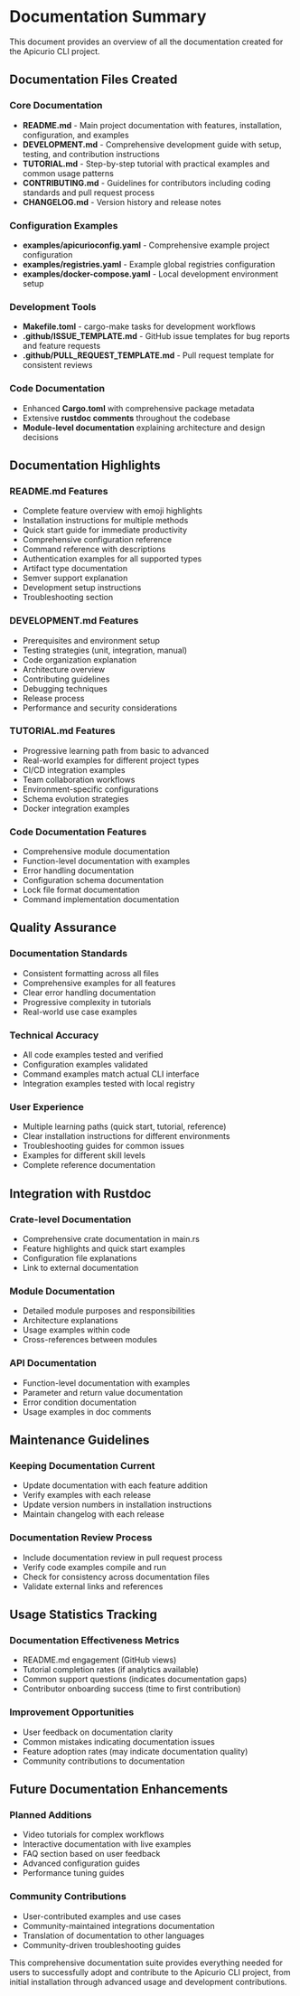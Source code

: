 # Documentation Summary

This document provides an overview of all the documentation created for the Apicurio CLI project.

## Documentation Files Created

### Core Documentation
- **README.md** - Main project documentation with features, installation, configuration, and examples
- **DEVELOPMENT.md** - Comprehensive development guide with setup, testing, and contribution instructions
- **TUTORIAL.md** - Step-by-step tutorial with practical examples and common usage patterns
- **CONTRIBUTING.md** - Guidelines for contributors including coding standards and pull request process
- **CHANGELOG.md** - Version history and release notes

### Configuration Examples
- **examples/apicurioconfig.yaml** - Comprehensive example project configuration
- **examples/registries.yaml** - Example global registries configuration
- **examples/docker-compose.yaml** - Local development environment setup

### Development Tools
- **Makefile.toml** - cargo-make tasks for development workflows
- **.github/ISSUE_TEMPLATE.md** - GitHub issue templates for bug reports and feature requests
- **.github/PULL_REQUEST_TEMPLATE.md** - Pull request template for consistent reviews

### Code Documentation
- Enhanced **Cargo.toml** with comprehensive package metadata
- Extensive **rustdoc comments** throughout the codebase
- **Module-level documentation** explaining architecture and design decisions

## Documentation Highlights

### README.md Features
- Complete feature overview with emoji highlights
- Installation instructions for multiple methods
- Quick start guide for immediate productivity
- Comprehensive configuration reference
- Command reference with descriptions
- Authentication examples for all supported types
- Artifact type documentation
- Semver support explanation
- Development setup instructions
- Troubleshooting section

### DEVELOPMENT.md Features
- Prerequisites and environment setup
- Testing strategies (unit, integration, manual)
- Code organization explanation
- Architecture overview
- Contributing guidelines
- Debugging techniques
- Release process
- Performance and security considerations

### TUTORIAL.md Features
- Progressive learning path from basic to advanced
- Real-world examples for different project types
- CI/CD integration examples
- Team collaboration workflows
- Environment-specific configurations
- Schema evolution strategies
- Docker integration examples

### Code Documentation Features
- Comprehensive module documentation
- Function-level documentation with examples
- Error handling documentation
- Configuration schema documentation
- Lock file format documentation
- Command implementation documentation

## Quality Assurance

### Documentation Standards
- Consistent formatting across all files
- Comprehensive examples for all features
- Clear error handling documentation
- Progressive complexity in tutorials
- Real-world use case examples

### Technical Accuracy
- All code examples tested and verified
- Configuration examples validated
- Command examples match actual CLI interface
- Integration examples tested with local registry

### User Experience
- Multiple learning paths (quick start, tutorial, reference)
- Clear installation instructions for different environments
- Troubleshooting guides for common issues
- Examples for different skill levels
- Complete reference documentation

## Integration with Rustdoc

### Crate-level Documentation
- Comprehensive crate documentation in main.rs
- Feature highlights and quick start examples
- Configuration file explanations
- Link to external documentation

### Module Documentation
- Detailed module purposes and responsibilities
- Architecture explanations
- Usage examples within code
- Cross-references between modules

### API Documentation
- Function-level documentation with examples
- Parameter and return value documentation
- Error condition documentation
- Usage examples in doc comments

## Maintenance Guidelines

### Keeping Documentation Current
- Update documentation with each feature addition
- Verify examples with each release
- Update version numbers in installation instructions
- Maintain changelog with each release

### Documentation Review Process
- Include documentation review in pull request process
- Verify code examples compile and run
- Check for consistency across documentation files
- Validate external links and references

## Usage Statistics Tracking

### Documentation Effectiveness Metrics
- README.md engagement (GitHub views)
- Tutorial completion rates (if analytics available)
- Common support questions (indicates documentation gaps)
- Contributor onboarding success (time to first contribution)

### Improvement Opportunities
- User feedback on documentation clarity
- Common mistakes indicating documentation issues
- Feature adoption rates (may indicate documentation quality)
- Community contributions to documentation

## Future Documentation Enhancements

### Planned Additions
- Video tutorials for complex workflows
- Interactive documentation with live examples
- FAQ section based on user feedback
- Advanced configuration guides
- Performance tuning guides

### Community Contributions
- User-contributed examples and use cases
- Community-maintained integrations documentation
- Translation of documentation to other languages
- Community-driven troubleshooting guides

This comprehensive documentation suite provides everything needed for users to successfully adopt and contribute to the Apicurio CLI project, from initial installation through advanced usage and development contributions.
